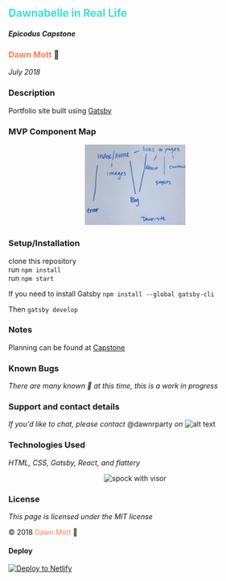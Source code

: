 <!-- Twitter icon from https://github.com/carlsednaoui/gitsocial -->
[1.1]: http://i.imgur.com/tXSoThF.png (twitter icon with padding)
## <span style="color: turquoise">Dawnabelle in Real Life</span>

#### _Epicodus Capstone_

### <span style="color: coral">Dawn Mott</span> :sunrise_over_mountains:
_July 2018_

### Description
Portfolio site built using [Gatsby](gatsbyjs.org)

### MVP Component Map
<div style="text-align:center"><img src="/src/assets/component-tree.jpg" alt="sketch of component map" width="200"></div>


### Setup/Installation
clone this repository
<br>
run `npm install`
<br>
run `npm start`

If you need to install Gatsby
`npm install --global gatsby-cli`

Then
`gatsby develop`


### Notes

Planning can be found at [Capstone](https://github.com/Dawnabelle/capstone)


### Known Bugs

_There are many known :bug: at this time, this is a work in progress_

### Support and contact details

_If you'd like to chat, please contact_ @dawnrparty _on_ ![alt text][1.1]

### Technologies Used

_HTML, CSS, Gatsby, React, and flattery_

<div style="text-align:center"><img src="https://i.gifer.com/HysY.gif" alt="spock with visor" width="200"></div>

### License

*This page is licensed under the MIT license*

&copy; 2018 <span style="color: coral">Dawn Mott</span> :sunrise_over_mountains:

#### Deploy

[![Deploy to Netlify](https://www.netlify.com/img/deploy/button.svg)](https://app.netlify.com/start/deploy?repository=https://github.com/gatsbyjs/gatsby-starter-default)
